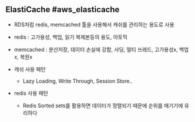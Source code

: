 ## ElastiCache #aws_elasticache
- RDS처럼 redis, memcached 툴을 사용해서 캐쉬를 관리하는 용도로 사용
- redis : 고가용성, 백업, 읽기 복제본등의 용도, 아토믹
- memcached : 분산저장, 데이터 손실에 강함, 샤딩, 멀티 쓰레드, 고가용성x, 백업x, 복원x

- 캐쉬 사용 패턴
	- Lazy Loading, Write Through, Session Store..
- redis 사용 패턴
	- Redis Sorted sets를 활용하면 데이터가 정렬되기 때문에 순위를 매기기에 유리하다